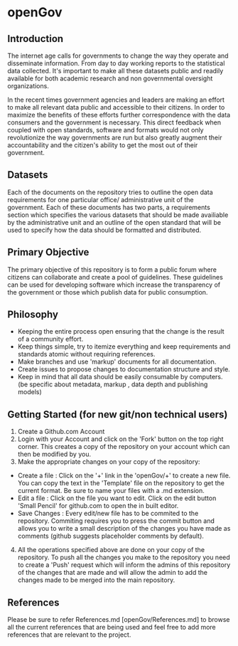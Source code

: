 # openGov

## Introduction 

The internet age calls for governments to change the way they operate and disseminate information. From day to day working reports to the statistical data collected. It's important to make all these datasets public and readily available for both academic research and non governmental oversight organizations. 

In the recent times government agencies and leaders are making an effort to make all relevant data public and accessible to their citizens. In order to maximize the benefits of these efforts further correspondence with the data consumers and the government is necessary. This direct feedback when coupled with open standards, software and formats would not only revolutionize the way governments are run but also greatly augment their accountability and the citizen's ability to get the most out of their government.

## Datasets

Each of the documents on the repository tries to outline the open data requirements for one particular office/ administrative unit of the government. Each of these documents has two parts, a requirements section which specifies the various datasets that should be made availiable by the administrative unit and an outline of the open standard that will be used to specify how the data should be formatted and distributed.

## Primary Objective

The primary objective of this repository is to form a public forum where citizens can collaborate and create a pool of guidelines. These guidelines can be used for developing software which increase the transparency of the government or those which publish data for public consumption.

## Philosophy 

- Keeping the entire process open ensuring that the change is the result of a community effort.
- Keep things simple, try to itemize everything and keep requirements and standards atomic without requiring references.
- Make branches and use 'markup' documents for all documentation.
- Create issues to propose changes to documentation structure and style.
- Keep in mind that all data should be easily consumable by computers.(be specific about metadata, markup , data depth and publishing models)

## Getting Started (for new git/non technical users)

1. Create a Github.com Account
2. Login with your Account and click on the 'Fork' button on the top right corner. This creates a copy of the repository on your account which can then be modified by you.
3. Make the appropriate changes on your copy of the repository:
 - Create a file : Click on the '+' link in the 'openGov/+' to create a new file. You can copy the text in the 'Template' file on the repository to get the current format. Be sure to name your files with a .md extension.
 - Edit a file : Click on the file you want to edit. Click on the edit button 'Small Pencil' for github.com to open the in built editor.
 - Save Changes : Every edit/new file has to be commited to the repository. Commiting requires you to press the commit button and allows you to write a small description of the changes you have made as comments (github suggests placeholder comments by default).
4. All the operations specified above are done on your copy of the repository. To push all the changes you make to the repository you need to create a 'Push' request which will inform the admins of this repository of the changes that are made and will allow the admin to add the changes made to be merged into the main repository.

## References

Please be sure to refer References.md [openGov/References.md] to browse all the current references that are being used and feel free to add more references that are relevant to the project.

 
